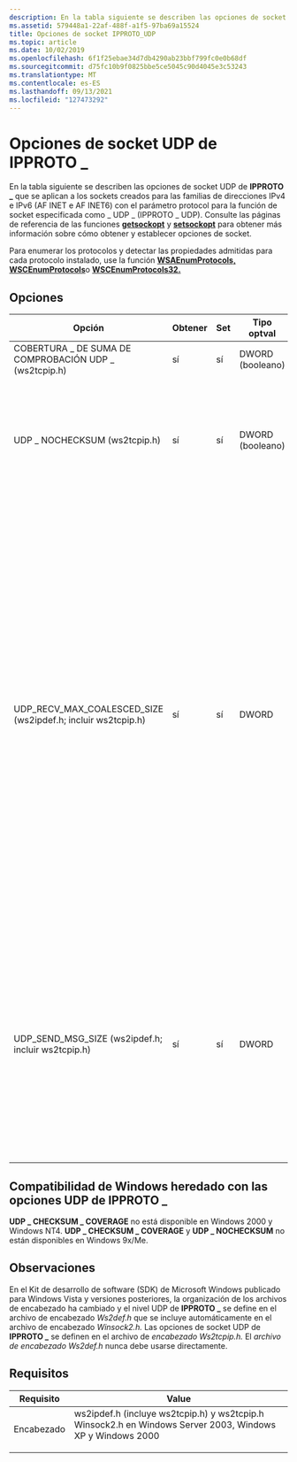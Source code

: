 ```yaml
---
description: En la tabla siguiente se describen las opciones de socket UDP de IPPROTO que se aplican a los sockets creados para las familias de direcciones IPv4 e IPv6 (AF INET e AF INET6) con el parámetro protocol para la función de socket especificada como \_ \_ UDP \_ (IPPROTO \_ UDP).
ms.assetid: 579448a1-22af-488f-a1f5-97ba69a15524
title: Opciones de socket IPPROTO_UDP
ms.topic: article
ms.date: 10/02/2019
ms.openlocfilehash: 6f1f25ebae34d7db4290ab23bbf799fc0e0b68df
ms.sourcegitcommit: d75fc10b9f0825bbe5ce5045c90d4045e3c53243
ms.translationtype: MT
ms.contentlocale: es-ES
ms.lasthandoff: 09/13/2021
ms.locfileid: "127473292"
---
```

# <a name="ipproto_udp-socket-options"></a>Opciones de socket UDP de IPPROTO \_

En la tabla siguiente se describen las opciones de socket UDP de **IPPROTO \_** que se aplican a los sockets creados para las familias de direcciones IPv4 e IPv6 (AF INET e AF INET6) con el parámetro protocol para la función de socket especificada como \_ UDP \_ (IPPROTO  [](/windows/win32/api/Winsock2/nf-winsock2-socket) \_ UDP). Consulte las páginas de referencia de las funciones [**getsockopt**](/windows/win32/api/winsock/nf-winsock-getsockopt) y [**setsockopt**](/windows/win32/api/winsock/nf-winsock-setsockopt) para obtener más información sobre cómo obtener y establecer opciones de socket.

Para enumerar los protocolos y detectar las propiedades admitidas para cada protocolo instalado, use la función [**WSAEnumProtocols,**](/windows/win32/api/Winsock2/nf-winsock2-wsaenumprotocolsa) [**WSCEnumProtocols**](/windows/win32/api/Ws2spi/nf-ws2spi-wscenumprotocols)o [**WSCEnumProtocols32.**](/windows/win32/api/Ws2spi/nf-ws2spi-wscenumprotocols32)

## <a name="options"></a>Opciones

| Opción | Obtener | Set | Tipo optval | Descripción |
|-|-|-|-|-|
| COBERTURA \_ DE SUMA DE COMPROBACIÓN UDP \_ (ws2tcpip.h) | sí | sí | DWORD (booleano) | Cuando **es TRUE,** los datagramas UDP se envían con una suma de comprobación. |
| UDP \_ NOCHECKSUM (ws2tcpip.h) | sí | sí | DWORD (booleano) | Cuando **es TRUE,** los datagramas UDP se envían con la suma de comprobación de cero. Necesario para los proveedores de servicios. Si un proveedor de servicios no tiene un mecanismo para deshabilitar el cálculo de suma de comprobación UDP, puede almacenar simplemente esta opción sin realizar ninguna acción. Esta opción no se admite para IPv6. |
| UDP_RECV_MAX_COALESCED_SIZE (ws2ipdef.h; incluir ws2tcpip.h) | sí | sí | DWORD | Cuando se establece en un valor distinto de cero, se pueden usar varios datagramas recibidos en un solo búfer de mensajes antes de que se indiquen a la aplicación. El valor de opción representa el tamaño máximo del mensaje en bytes para los mensajes coalecidos que se pueden indicar a la aplicación. Todavía se pueden indicar mensajes sin usar mayores que el valor de opción. El valor predeterminado es 0 (sin uso). Los datagramas solo se coalirán si se originaron en la misma dirección de origen y puerto. Todos los datagramas coalesced tendrán el mismo tamaño, excepto el &mdash; último datagrama, que puede ser menor. Si la aplicación quiere recuperar los tamaños de datagrama (excepto el último datagrama, que puede diferir) que se han coalido, debe usar una API de recepción que admita información de control (como [**LPFN_WSARECVMSG (WSARecvMsg).**](/windows/win32/api/mswsock/nc-mswsock-lpfn_wsarecvmsg) El tamaño de todos menos el último mensaje se puede encontrar en el UDP_COALESCED_INFO **de** control, que es de tipo DWORD. Para la seguridad de tipos, la aplicación debe usar las funciones [WSAGetUdpRecvMaxCoalescedSize](/windows/win32/api/ws2tcpip/nf-ws2tcpip-wsagetudprecvmaxcoalescedsize) y [WSASetUdpRecvMaxCoalescedSize](/windows/win32/api/ws2tcpip/nf-ws2tcpip-wsasetudprecvmaxcoalescedsize) en lugar de la opción de socket directamente. |
| UDP_SEND_MSG_SIZE (ws2ipdef.h; incluir ws2tcpip.h) | sí | sí | DWORD | Cuando se establece en un valor distinto de cero, los búferes enviados por la aplicación se desglosan en varios mensajes mediante la pila de redes. El valor de opción representa el tamaño de cada mensaje desglosado. El valor de opción se representa en bytes. El tamaño del último segmento puede ser menor que el valor de la opción. El valor predeterminado es 0 (sin segmentación). La aplicación debe establecer un valor inferior a la MTU de la ruta de acceso a los destinos para evitar la fragmentación de IP. Para la seguridad de tipos, la aplicación debe usar las funciones [WSAGetUdpSendMessageSize](/windows/win32/api/ws2tcpip/nf-ws2tcpip-wsagetudpsendmessagesize) y [WSASetUdpSendMessageSize](/windows/win32/api/ws2tcpip/nf-ws2tcpip-wsasetudpsendmessagesize) en lugar de la opción de socket directamente. |

## <a name="legacy-windows-support-for-ipproto_udp-options"></a>Compatibilidad de Windows heredado con las opciones UDP de IPPROTO \_

**UDP \_ CHECKSUM \_ COVERAGE** no está disponible en Windows 2000 y Windows NT4. **UDP \_ CHECKSUM \_ COVERAGE** y **UDP \_ NOCHECKSUM** no están disponibles en Windows 9x/Me. 

## <a name="remarks"></a>Observaciones

En el Kit de desarrollo de software (SDK) de Microsoft Windows publicado para Windows Vista y versiones posteriores, la organización de los archivos de encabezado ha cambiado y el nivel UDP de **IPPROTO \_** se define en el archivo de encabezado *Ws2def.h* que se incluye automáticamente en el archivo de encabezado *Winsock2.h.* Las opciones de socket UDP de **IPPROTO \_** se definen en el archivo de *encabezado Ws2tcpip.h.* El *archivo de encabezado Ws2def.h* nunca debe usarse directamente.

## <a name="requirements"></a>Requisitos

| Requisito | Value |
|-|-|
| Encabezado<br/> | <dl> <dt>ws2ipdef.h (incluye ws2tcpip.h) y ws2tcpip.h</dt> <dt>Winsock2.h en Windows Server 2003, Windows XP y Windows 2000</dt> </dl> |
